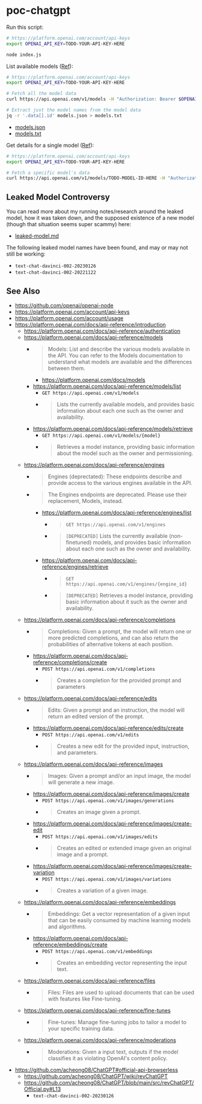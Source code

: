# poc-chatgpt

Run this script:

```bash
# https://platform.openai.com/account/api-keys
export OPENAI_API_KEY=TODO-YOUR-API-KEY-HERE

node index.js
```

List available models ([Ref](https://platform.openai.com/docs/api-reference/models/list)):

```bash
# https://platform.openai.com/account/api-keys
export OPENAI_API_KEY=TODO-YOUR-API-KEY-HERE

# Fetch all the model data
curl https://api.openai.com/v1/models -H "Authorization: Bearer $OPENAI_API_KEY" > models.json

# Extract just the model names from the model data
jq -r '.data[].id' models.json > models.txt
```

- [models.json](./models.json)
- [models.txt](./models.txt)

Get details for a single model ([Ref](https://platform.openai.com/docs/api-reference/models/retrieve)):

```bash
# https://platform.openai.com/account/api-keys
export OPENAI_API_KEY=TODO-YOUR-API-KEY-HERE

# Fetch a specific model's data
curl https://api.openai.com/v1/models/TODO-MODEL-ID-HERE -H "Authorization: Bearer $OPENAI_API_KEY" > models.json
```

## Leaked Model Controversy

You can read more about my running notes/research around the leaked model, how it was taken down, and the supposed existence of a new model (though that situation seems super scammy) here:

- [leaked-model.md](./leaked-model.md)

The following leaked model names have been found, and may or may not still be working:

- `text-chat-davinci-002-20230126`
- `text-chat-davinci-002-20221122`

## See Also

- https://github.com/openai/openai-node
- https://platform.openai.com/account/api-keys
- https://platform.openai.com/account/usage
- https://platform.openai.com/docs/api-reference/introduction
  - https://platform.openai.com/docs/api-reference/authentication
  - https://platform.openai.com/docs/api-reference/models
    - > Models: List and describe the various models available in the API. You can refer to the Models documentation to understand what models are available and the differences between them.
      - https://platform.openai.com/docs/models
    - https://platform.openai.com/docs/api-reference/models/list
      - `GET https://api.openai.com/v1/models`
      - > Lists the currently available models, and provides basic information about each one such as the owner and availability.
    - https://platform.openai.com/docs/api-reference/models/retrieve
      - `GET https://api.openai.com/v1/models/{model}`
      - > Retrieves a model instance, providing basic information about the model such as the owner and permissioning.
  - https://platform.openai.com/docs/api-reference/engines
    - > Engines (deprectated): These endpoints describe and provide access to the various engines available in the API.
    - > The Engines endpoints are deprecated. Please use their replacement, Models, instead.
      - https://platform.openai.com/docs/api-reference/engines/list
        - > `GET https://api.openai.com/v1/engines`
        - > `[DEPRECATED]` Lists the currently available (non-finetuned) models, and provides basic information about each one such as the owner and availability.
      - https://platform.openai.com/docs/api-reference/engines/retrieve
        - > `GET https://api.openai.com/v1/engines/{engine_id}`
        - > `[DEPRECATED]` Retrieves a model instance, providing basic information about it such as the owner and availability.
  - https://platform.openai.com/docs/api-reference/completions
    - > Completions: Given a prompt, the model will return one or more predicted completions, and can also return the probabilities of alternative tokens at each position.
    - https://platform.openai.com/docs/api-reference/completions/create
      - `POST https://api.openai.com/v1/completions`
      - > Creates a completion for the provided prompt and parameters
  - https://platform.openai.com/docs/api-reference/edits
    - > Edits: Given a prompt and an instruction, the model will return an edited version of the prompt.
    - https://platform.openai.com/docs/api-reference/edits/create
      - `POST https://api.openai.com/v1/edits`
      - > Creates a new edit for the provided input, instruction, and parameters.
  - https://platform.openai.com/docs/api-reference/images
    - > Images: Given a prompt and/or an input image, the model will generate a new image.
    - https://platform.openai.com/docs/api-reference/images/create
      - `POST https://api.openai.com/v1/images/generations`
      - > Creates an image given a prompt.
    - https://platform.openai.com/docs/api-reference/images/create-edit
      - `POST https://api.openai.com/v1/images/edits`
      - > Creates an edited or extended image given an original image and a prompt.
    - https://platform.openai.com/docs/api-reference/images/create-variation
      - `POST https://api.openai.com/v1/images/variations`
      - > Creates a variation of a given image.
  - https://platform.openai.com/docs/api-reference/embeddings
    - > Embeddings: Get a vector representation of a given input that can be easily consumed by machine learning models and algorithms.
    - https://platform.openai.com/docs/api-reference/embeddings/create
      - `POST https://api.openai.com/v1/embeddings`
      - > Creates an embedding vector representing the input text.
  - https://platform.openai.com/docs/api-reference/files
    - > Files: Files are used to upload documents that can be used with features like Fine-tuning.
  - https://platform.openai.com/docs/api-reference/fine-tunes
    - > Fine-tunes: Manage fine-tuning jobs to tailor a model to your specific training data.
  - https://platform.openai.com/docs/api-reference/moderations
    - > Moderations: Given a input text, outputs if the model classifies it as violating OpenAI's content policy.
- https://github.com/acheong08/ChatGPT#official-api-browserless
  - https://github.com/acheong08/ChatGPT/wiki/revChatGPT
  - https://github.com/acheong08/ChatGPT/blob/main/src/revChatGPT/Official.py#L13
    - `text-chat-davinci-002-20230126`
